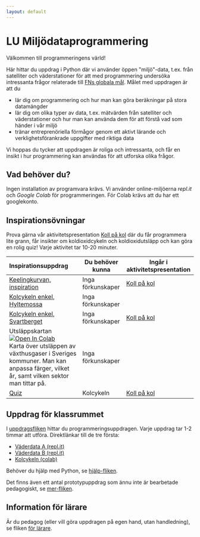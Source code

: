 ```yaml
---
layout: default
---
```


# LU Miljödataprogrammering

Välkommen till programmeringens värld!

Här hittar du uppdrag i Python där vi använder öppen "miljö"-data, t.ex. från satelliter och väderstationer för att med programmering undersöka intressanta frågor relaterade till [FNs globala mål](https://www.globalgoals.org). Målet med uppdragen är att du

* lär dig om programmering och hur man kan göra beräkningar på stora datamängder
* lär dig om olika typer av data, t.ex. mätvärden från satelliter och väderstationer och hur man kan använda dem för att förstå vad som händer i vår miljö
* tränar entreprenöriella förmågor genom ett aktivt lärande och verklighetsförankrade uppgifter med riktiga data

Vi hoppas du tycker att uppdragen är roliga och intressanta, och får en insikt i hur programmering kan användas för att utforska olika frågor.

## Vad behöver du?

Ingen installation av programvara krävs. Vi använder online-miljöerna *repl.it* och *Google Colab* för programmeringen. För Colab krävs att du har ett googlekonto.

## Inspirationsövningar
Prova gärna vår aktivitetspresentation
[Koll på kol](https://docs.google.com/presentation/d/1zIb77mNY2zLDaWUqs3IE2PvppxPZyTYJm_C_aYoWiyw/present)
där du får programmera lite grann, får insikter om koldioxidcykeln och koldioxidutsläpp och kan göra en rolig quiz! Varje aktivitet tar 10-20 minuter.

|Inspirationsuppdrag|Du behöver kunna|Ingår i aktivitetspresentation|
|:-------|----------------|-------------|
|[Keelingkurvan, inspiration](exercises/co2/keeling_inspiration.md)|Inga förkunskaper|[Koll på kol](https://docs.google.com/presentation/d/1zIb77mNY2zLDaWUqs3IE2PvppxPZyTYJm_C_aYoWiyw/present)|
|[Kolcykeln enkel, Hyltemossa](https://colab.research.google.com/github/lunduniversity/schoolprog-satellite/blob/master/exercises/kolcykeln_enkel/kolcykeln_htm.ipynb)|Inga förkunskaper||
|[Kolcykeln enkel, Svartberget](exercises/kolcykeln_enkel/kolcykeln_svb.md)|Inga förkunskaper|[Koll på kol](https://docs.google.com/presentation/d/1zIb77mNY2zLDaWUqs3IE2PvppxPZyTYJm_C_aYoWiyw/present)|
|Utsläppskartan [![Open In Colab](https://colab.research.google.com/assets/colab-badge.svg)](https://colab.research.google.com/github/lunduniversity/schoolprog-satellite/blob/master/exercises/emission_map/utslappskartan2.ipynb)<br>Karta över utsläppen av växthusgaser i Sveriges kommuner. Man kan anpassa färger, vilket år, samt vilken sektor man tittar på.|Inga förkunskaper|
|[Quiz](exercises/quiz/co2_quiz/kollpakol.md) | Kolcykeln|[Koll på kol](https://docs.google.com/presentation/d/1zIb77mNY2zLDaWUqs3IE2PvppxPZyTYJm_C_aYoWiyw/present)|

## Uppdrag för klassrummet
I [uppdragsfliken](exercises/README.md) hittar du programmeringsuppdragen. Varje uppdrag tar 1-2 timmar att utföra. Direktlänkar till de tre första:

* [Väderdata A (repl.it)](exercises/weatherdata/Weatherdata_A_replit.md)
* [Väderdata B (repl.it)](exercises/weatherdata/Weatherdata_B_replit.md)
* [Kolcykeln (colab)](https://colab.research.google.com/github/lunduniversity/schoolprog-satellite/blob/master/exercises/kolcykeln/kolcykeln.ipynb)

Behöver du hjälp med Python, se [hjälp-fliken](exercises/help.md).

Det finns även ett antal prototypuppdrag som ännu inte är bearbetade pedagogiskt, se [mer-fliken](exercises/more.md).

## Information för lärare
Är du pedagog (eller vill göra uppdragen på egen hand, utan handledning), se fliken [för lärare](exercises/handledning.md).
